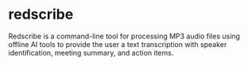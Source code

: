 # redscribe
Redscribe is a command-line tool for processing MP3 audio files using offline AI tools to provide the user a text transcription with speaker identification, meeting summary, and action items.
